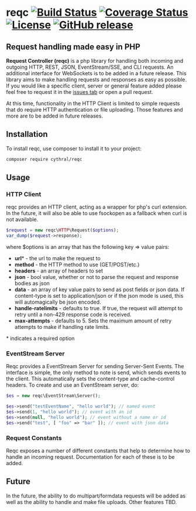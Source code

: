 # reqc [![Build Status](https://travis-ci.org/cythral/reqc.svg?branch=master)](https://travis-ci.org/cythral/reqc) [![Coverage Status](https://coveralls.io/repos/github/cythral/reqc/badge.svg)](https://coveralls.io/github/cythral/reqc) [![License](https://img.shields.io/badge/license-GPL--3.0-blue.svg)](https://github.com/cythral/reqc/blob/master/LICENSE) [![GitHub release](https://img.shields.io/github/release/cythral/reqc.svg)](https://github.com/cythral/reqc/releases/latest)
**Request handling made easy in PHP**
----

**Request Controller (reqc)** is a php library for handling both  incoming and outgoing HTTP, REST, JSON, EventStream/SSE, and CLI requests.  An additional interface for WebSockets is to be added in a future release.  This library aims to make handling requests and responses as easy as possible.  If you would like a specific client, server or general feature added please feel free to request it in the [issues tab](https://github.com/cythral/reqc/issues) or open a pull request.

At this time, functionality in the HTTP Client is limited to simple requests that do require HTTP authentication or file uploading. Those features and more are to be added in future releases.

## Installation
To install reqc, use composer to install it to your project:

```bash
composer require cythral/reqc
```


## Usage
### HTTP Client
reqc provides an HTTP client, acting as a wrapper for php's curl extension.  In the future, it will also be able to use fsockopen as a fallback when curl is not available.  

```php
$request = new reqc\HTTP\Request($options);
var_dump($request->response);
```

where $options is an array that has the following key => value pairs:

- **url**\* - the url to make the request to
- **method** - the HTTP method to use (GET/POST/etc.)
- **headers** - an array of headers to set
- **json** - bool value, whether or not to parse the request and response bodies as json
- **data** - an array of key value pairs to send as post fields or json data.  If content-type is set to application/json or if the json mode is used, this will automagically be json encoded.
- **handle-ratelimits** - defaults to true.  If true, the request will attempt to retry until a non-429 response code is received.
- **max-attempts** - defaults to 5.  Sets the maximum amount of retry attempts to make if handling rate limits.

\* indicates a required option


### EventStream Server
Reqc provides a EventStream Server for sending Server-Sent Events.  The interface is simple, the only method to note is send, which sends events to the client.  This automatically sets the content-type and cache-control headers.  To create and use an EventStream server, do:

```php
$es = new reqc\EventStream\Server();

$es->send("testEventName", "hello world"); // named event
$es->send(1, "hello world"); // event with an id
$es->send(null, "hello world"); // event without a name or id
$es->send("test", [ "foo" => "bar" ]); // event with json data
```

### Request Constants
Reqc exposes a number of different constants that help to determine how to handle an incoming request. Documentation for each of these is to be added.


## Future
In the future, the ability to do multipart/formdata requests will be added as well as the ability to handle and make file uploads.  Other features TBD.
